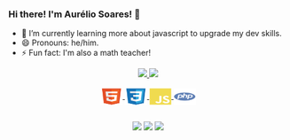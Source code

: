 ### Hi there! I'm Aurélio Soares! 👋
  
- 🌱 I’m currently learning more about javascript to upgrade my dev skills.
- 😄 Pronouns: he/him.
- ⚡ Fun fact: I'm also a math teacher!

<div align="center">
  <a href="https://github.com/aurelio-sc">
  <img height="180em" src="https://github-readme-stats.vercel.app/api?username=aurelio-sc&show_icons=true&theme=aura&include_all_commits=true&count_private=true"/>
  <img height="180em" src="https://github-readme-stats.vercel.app/api/top-langs/?username=aurelio-sc&layout=compact&langs_count=7&theme=aura"/>
</div>

<div style="display: inline_block" align="center"><br>
  <img align="center" alt="Aurelio-HTML" height="30" width="40" src="https://raw.githubusercontent.com/devicons/devicon/master/icons/html5/html5-original.svg">
  <img align="center" alt="Aurelio-CSS" height="30" width="40" src="https://raw.githubusercontent.com/devicons/devicon/master/icons/css3/css3-original.svg">
  <img align="center" alt="Aurelio-Js" height="30" width="40" src="https://raw.githubusercontent.com/devicons/devicon/master/icons/javascript/javascript-plain.svg">
  <img align="center" alt="Aurelio-PHP" height="30" width="40" src="https://github.com/devicons/devicon/blob/master/icons/php/php-plain.svg">
</div>
  
 ##
 
 <div align="center"> 
  <a href="https://www.instagram.com/aurelio.soaresdecarvalho/" target="_blank"><img src="https://img.shields.io/badge/-Instagram-%23E4405F?style=for-the-badge&logo=instagram&logoColor=white" target="_blank"></a>
  <a href = "mailto:asc.mat@gmail.com"><img src="https://img.shields.io/badge/-Gmail-%23333?style=for-the-badge&logo=gmail&logoColor=white" target="_blank"></a>
  <a href="https://www.linkedin.com/in/aur%C3%A9lio-carvalho-b4048b69/" target="_blank"><img src="https://img.shields.io/badge/-LinkedIn-%230077B5?style=for-the-badge&logo=linkedin&logoColor=white" target="_blank"></a>  
</div>
